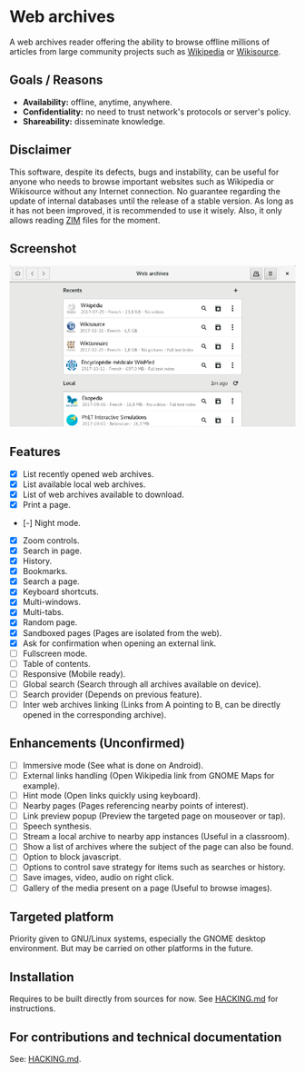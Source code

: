 # Web archives

A web archives reader offering the ability to browse offline millions of
articles from large community projects such as [Wikipedia] or [Wikisource].

## Goals / Reasons

* **Availability:** offline, anytime, anywhere.
* **Confidentiality:** no need to trust network's protocols or server's policy.
* **Shareability:** disseminate knowledge.

## Disclaimer

This software, despite its defects, bugs and instability, can be useful for
anyone who needs to browse important websites such as Wikipedia or Wikisource
without any Internet connection.
No guarantee regarding the update of internal databases until the release of a
stable version.
As long as it has not been improved, it is recommended to use it wisely.
Also, it only allows reading [ZIM] files for the moment.

## Screenshot

![Application home page](/data/appdata/screenshots/home.png?raw=true)

## Features

- [X] List recently opened web archives.
- [X] List available local web archives.
- [X] List of web archives available to download.
- [X] Print a page.
- [-] Night mode.
- [X] Zoom controls.
- [X] Search in page.
- [X] History.
- [X] Bookmarks.
- [X] Search a page.
- [X] Keyboard shortcuts.
- [X] Multi-windows.
- [X] Multi-tabs.
- [X] Random page.
- [X] Sandboxed pages (Pages are isolated from the web).
- [X] Ask for confirmation when opening an external link.
- [ ] Fullscreen mode.
- [ ] Table of contents.
- [ ] Responsive (Mobile ready).
- [ ] Global search (Search through all archives available on device).
- [ ] Search provider (Depends on previous feature).
- [ ] Inter web archives linking (Links from A pointing to B, can be directly
      opened in the corresponding archive).

## Enhancements (Unconfirmed)

- [ ] Immersive mode (See what is done on Android).
- [ ] External links handling (Open Wikipedia link from GNOME Maps for example).
- [ ] Hint mode (Open links quickly using keyboard).
- [ ] Nearby pages (Pages referencing nearby points of interest).
- [ ] Link preview popup (Preview the targeted page on mouseover or tap).
- [ ] Speech synthesis.
- [ ] Stream a local archive to nearby app instances (Useful in a classroom).
- [ ] Show a list of archives where the subject of the page can also be found.
- [ ] Option to block javascript.
- [ ] Options to control save strategy for items such as searches or history.
- [ ] Save images, video, audio on right click.
- [ ] Gallery of the media present on a page (Useful to browse images).

## Targeted platform

Priority given to GNU/Linux systems, especially the GNOME desktop environment.
But may be carried on other platforms in the future.

## Installation

Requires to be built directly from sources for now.
See [HACKING.md] for instructions.

## For contributions and technical documentation

See: [HACKING.md].

<!-- Links references -->

[Wikipedia]: https://en.wikipedia.org/wiki/Wikipedia
[Wikisource]: https://en.wikipedia.org/wiki/Wikisource
[ZIM]: https://en.wikipedia.org/wiki/ZIM_(file_format)
[HACKING.md]: HACKING.md
